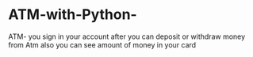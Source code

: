 # ATM-with-Python-
ATM- you sign in your account after you can deposit or withdraw money from Atm also you can see amount of money in your card
